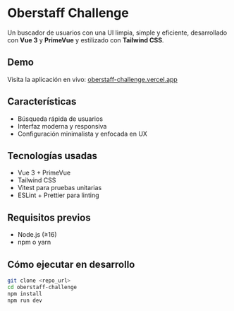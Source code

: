 # Oberstaff Challenge

Un buscador de usuarios con una UI limpia, simple y eficiente, desarrollado con **Vue 3** y **PrimeVue** y estilizado con **Tailwind CSS**.

##  Demo
Visita la aplicación en vivo: [oberstaff-challenge.vercel.app](https://oberstaff-challenge.vercel.app)

##  Características
- Búsqueda rápida de usuarios
- Interfaz moderna y responsiva
- Configuración minimalista y enfocada en UX

##  Tecnologías usadas
- Vue 3 + PrimeVue
- Tailwind CSS
- Vitest para pruebas unitarias
- ESLint + Prettier para linting

##  Requisitos previos
- Node.js (≥16)
- npm o yarn

##  Cómo ejecutar en desarrollo
```bash
git clone <repo_url>
cd oberstaff-challenge
npm install
npm run dev
